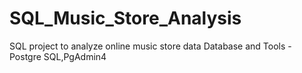 # SQL_Music_Store_Analysis
SQL project to analyze online music store data
Database and Tools - Postgre SQL,PgAdmin4
